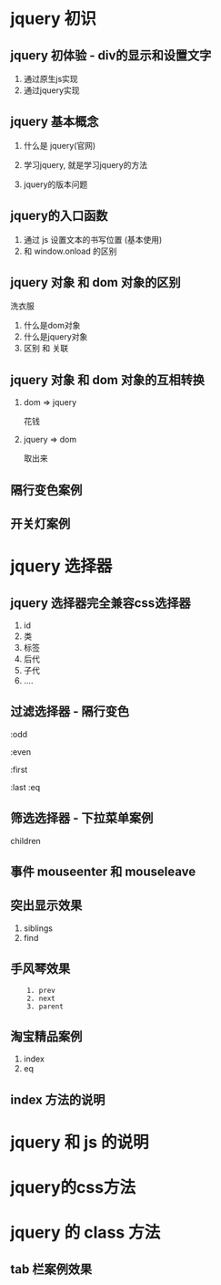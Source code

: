 # jquery 初识

## jquery 初体验 - div的显示和设置文字

1. 通过原生js实现
2. 通过jquery实现





## jquery 基本概念

1. 什么是 jquery(官网)
2. 学习jquery, 就是学习jquery的方法

3. jquery的版本问题





## jquery的入口函数

1. 通过 js 设置文本的书写位置 (基本使用)
2. 和 window.onload 的区别





## jquery 对象 和 dom 对象的区别

洗衣服

1. 什么是dom对象
2. 什么是jquery对象
3. 区别 和 关联





## jquery 对象 和 dom 对象的互相转换

1. dom   =>    jquery    

   花钱

2. jquery   =>   dom

   取出来



## 隔行变色案例







## 开关灯案例







# jquery 选择器

## jquery 选择器完全兼容css选择器

1. id
2. 类
3. 标签
4. 后代
5. 子代
6. ....







## 过滤选择器 - 隔行变色

:odd

:even

:first

:last
:eq







## 筛选选择器 - 下拉菜单案例

children







##  事件 mouseenter 和 mouseleave









## 突出显示效果

1. siblings
2. find





## 手风琴效果

        1. prev
        2. next
        3. parent







## 淘宝精品案例

1. index
2. eq





## index 方法的说明







# jquery 和 js 的说明









# jquery的css方法









# jquery 的 class 方法









## tab 栏案例效果





